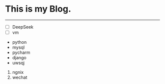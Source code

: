 # This is my Blog.
------------------

- [ ] DeepSeek
- [ ] vm
* python
* mysql
* pycharm
* django
* uwsqj
1. ngnix
2. wechat
 
